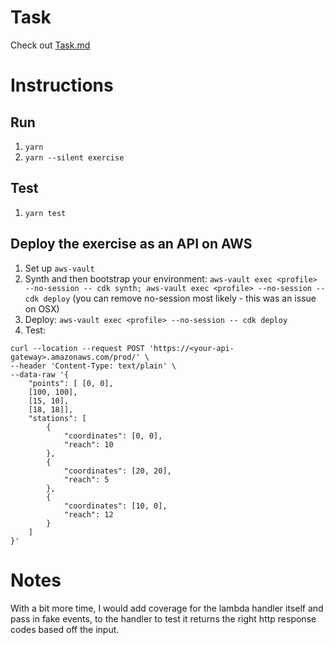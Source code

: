 # Task

Check out [Task.md](TASK.md)

# Instructions

## Run

1. `yarn`
2. `yarn --silent exercise`

## Test

1. `yarn test`

## Deploy the exercise as an API on AWS

1. Set up `aws-vault`
2. Synth and then bootstrap your environment: `aws-vault exec <profile> --no-session -- cdk synth; aws-vault exec <profile> --no-session -- cdk deploy` (you can remove no-session most likely - this was an issue on OSX)
3. Deploy: `aws-vault exec <profile> --no-session -- cdk deploy`
4. Test:

```
curl --location --request POST 'https://<your-api-gateway>.amazonaws.com/prod/' \
--header 'Content-Type: text/plain' \
--data-raw '{
    "points": [ [0, 0],
    [100, 100],
    [15, 10],
    [18, 18]],
    "stations": [
        {
            "coordinates": [0, 0],
            "reach": 10
        },
        {
            "coordinates": [20, 20],
            "reach": 5
        },
        {
            "coordinates": [10, 0],
            "reach": 12
        }
    ]
}'
```

# Notes

With a bit more time, I would add coverage for the lambda handler itself and pass in fake events,
to the handler to test it returns the right http response codes based off the input.
